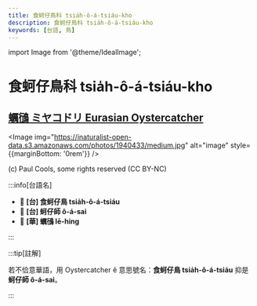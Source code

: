 ```yaml
---
title: 食蚵仔鳥科 tsia̍h-ô-á-tsiáu-kho
description: 食蚵仔鳥科 tsia̍h-ô-á-tsiáu-kho
keywords: [台語, 鳥]
---
```


import Image from '@theme/IdealImage';

# 食蚵仔鳥科 tsia̍h-ô-á-tsiáu-kho

## [蠣鴴 ミヤコドリ Eurasian Oystercatcher](https://ebird.org/species/euroys1)

<Image img="https://inaturalist-open-data.s3.amazonaws.com/photos/1940433/medium.jpg" alt="image" style={{marginBottom: '0rem'}} />

<p className="image-caption">
(c) Paul Cools, some rights reserved (CC BY-NC)
</p>

:::info[台語名]

- 🎯 **[台] 食蚵仔鳥 tsia̍h-ô-á-tsiáu**
- 🎯 **[台] 蚵仔師 ô-á-sai**
- 🎯 **[華] 蠣鴴 lē-hing**

:::

:::tip[註解]

若不佮意華語，用 Oystercatcher ê 意思號名：**食蚵仔鳥 tsia̍h-ô-á-tsiáu** 抑是**蚵仔師 ô-á-sai**。

:::

